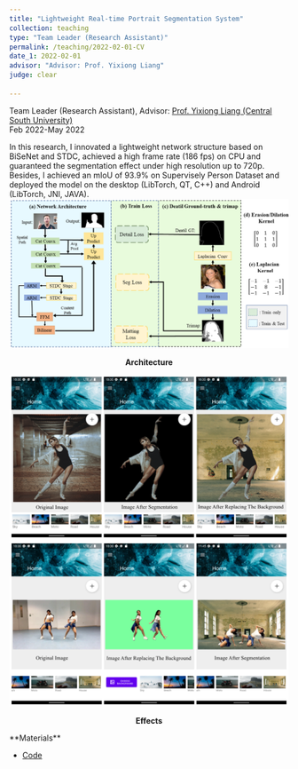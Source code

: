 ```yaml
---
title: "Lightweight Real-time Portrait Segmentation System"
collection: teaching
type: "Team Leader (Research Assistant)"
permalink: /teaching/2022-02-01-CV
date_1: 2022-02-01
advisor: "Advisor: Prof. Yixiong Liang"
judge: clear

---
```

<p>Team Leader (Research Assistant), Advisor: <a href="https://faculty.csu.edu.cn/yxliang/en/index.htm">Prof. Yixiong Liang (Central South University)</a> <br> Feb 2022-May 2022</p>
In this research, I innovated a lightweight network structure based on BiSeNet and STDC, achieved a high frame rate (186 fps) on CPU and guaranteed the segmentation effect under high resolution up to 720p. Besides, I achieved an mIoU of 93.9% on Supervisely Person Dataset and deployed the model on the desktop (LibTorch, QT, C++) and Android (LibTorch, JNI, JAVA).

<br>
<img src='/images/CV-network-arch.png'>
<p><center><b>Architecture</b></center></p>
<img src='/images/result_portrait_1.png'>
<img src='/images/result_portrait_2.png'>
<p><center><b>Effects</b></center></p>
**Materials**
<ul>
<li><a href="https://github.com/JhengLu/Portrait-Segmentation-System">Code</a></li>
</ul>



